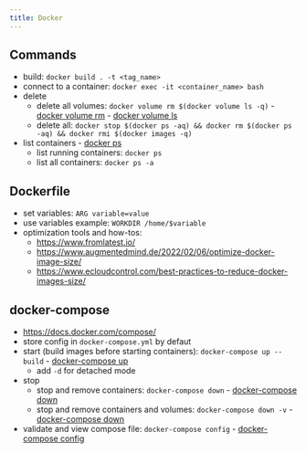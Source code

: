 ```yaml
---
title: Docker
---
```


## Commands
- build: `docker build . -t <tag_name>`
- connect to a container: `docker exec -it <container_name> bash`
- delete
  - delete all volumes: `docker volume rm $(docker volume ls -q)` - [docker volume rm](https://docs.docker.com/engine/reference/commandline/volume_rm/) - [docker volume ls](https://docs.docker.com/engine/reference/commandline/volume_ls/)
  - delete all: `docker stop $(docker ps -aq) && docker rm $(docker ps -aq) && docker rmi $(docker images -q)`
- list containers - [docker ps](https://docs.docker.com/engine/reference/commandline/ps/)
  - list running containers: `docker ps`
  - list all containers: `docker ps -a`

## Dockerfile
- set variables: `ARG variable=value`
- use variables example: `WORKDIR /home/$variable`
- optimization tools and how-tos:
  - https://www.fromlatest.io/
  - https://www.augmentedmind.de/2022/02/06/optimize-docker-image-size/
  - https://www.ecloudcontrol.com/best-practices-to-reduce-docker-images-size/

## docker-compose
- https://docs.docker.com/compose/
- store config in `docker-compose.yml` by defaut
- start (build images before starting containers): `docker-compose up --build` - [docker-compose up](https://docs.docker.com/compose/reference/up/)
  - add `-d` for detached mode
- stop
  - stop and remove containers: `docker-compose down` - [docker-compose down](https://docs.docker.com/compose/reference/down/)
  - stop and remove containers and volumes: `docker-compose down -v` - [docker-compose down](https://docs.docker.com/compose/reference/down/)
- validate and view compose file: `docker-compose config` - [docker-compose config](https://docs.docker.com/compose/reference/config/)
